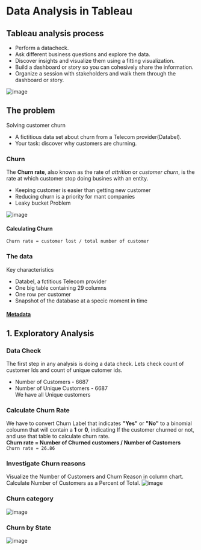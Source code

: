 # Data Analysis in Tableau

## Tableau analysis process
- Perform a datacheck.
- Ask different business questions and explore the data.
- Discover insights and visualize them using a fitting visualization.
- Build a dashboard or story so you can cohesively share the information.
- Organize a session with stakeholders and walk them through the dashboard or story.


![image](https://user-images.githubusercontent.com/92245436/148038908-765537c9-0650-4d45-9012-cf51b4197db3.png)



## The problem 
Solving customer churn
- A fictitious data set about churn from a Telecom provider(Databel).
- Your task: discover why customers are churning.

### Churn
The **Churn rate**, also known as the rate of *attrition* or *customer churn*, is the rate at which customer stop doing busines with an entity.
- Keeping customer is easier than getting new customer
- Reducing churn is a priority for mant companies
- Leaky bucket Problem 

![image](https://user-images.githubusercontent.com/92245436/148040082-34a9d3a1-9f70-4bc7-9006-ebeff249337c.png)

#### Calculating Churn 
`Churn rate = customer lost / total number of customer `

### The data 
Key characteristics 
- Databel, a fctitious Telecom provider 
- One big table containing 29 columns
- One row per customer 
- Snapshot of the database at a specic moment in time

#### [Metadata](https://assets.datacamp.com/production/repositories/5952/datasets/060f0299a782a1bdb3fd21a801a58b03190c4163/Metadata%20-%20Case%20study_%20Analyzing%20customer%20churn%20in%20Tableau.pdf)

## 1. Exploratory Analysis
### Data Check 
The first step in any analysis is doing a data check. Lets check count of customer Ids and count of unique cutomer ids.
- Number of Customers - 6687
- Number of Unique Customers - 6687  <br>
We have all Unique customers 

### Calculate Churn Rate
We have to convert Churn Label that indicates **"Yes"** or **"No"** to a binomial coloumn that will contain a **1** or **0**, indicating If the customer churned or not, and use that table to calculate churn rate. <br>
**Churn rate = Number of Churned customers / Number of Customers** <br>
`Churn rate = 26.86`

### Investigate Churn reasons
Visualize the Number of Customers and Churn Reason in column chart. Calculate Number of Customers as a Percent of Total.
![image](https://user-images.githubusercontent.com/92245436/148063254-26280391-9b0b-4c09-acc6-8dd853ba57cd.png)


### Churn category 
![image](https://user-images.githubusercontent.com/92245436/148064109-221329c1-e586-418b-82d5-ea7063cbc80c.png)

### Churn by State 
  ![image](https://user-images.githubusercontent.com/92245436/148066989-c6201c83-ea2a-4f25-ac27-7c7d66ec5d29.png)
